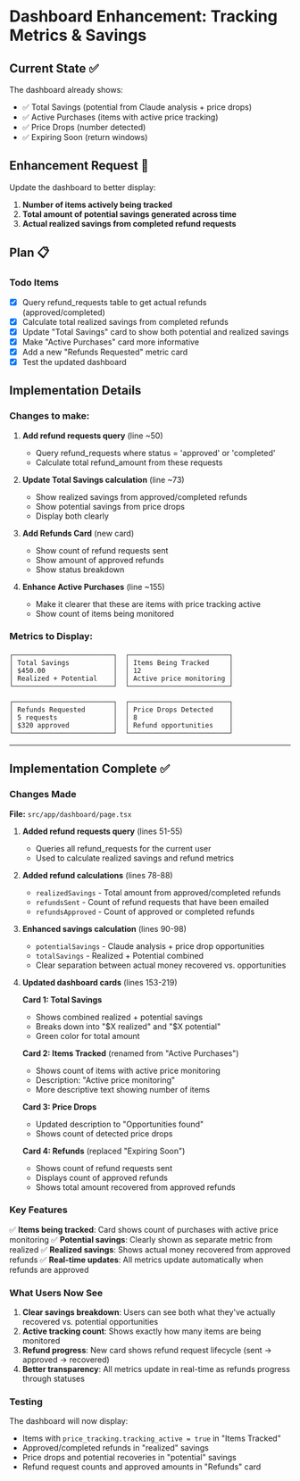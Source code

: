 # Dashboard Enhancement: Tracking Metrics & Savings

## Current State ✅

The dashboard already shows:
- ✅ Total Savings (potential from Claude analysis + price drops)
- ✅ Active Purchases (items with active price tracking)
- ✅ Price Drops (number detected)
- ✅ Expiring Soon (return windows)

## Enhancement Request 🎯

Update the dashboard to better display:
1. **Number of items actively being tracked**
2. **Total amount of potential savings generated across time**
3. **Actual realized savings from completed refund requests**

## Plan 📋

### Todo Items

- [x] Query refund_requests table to get actual refunds (approved/completed)
- [x] Calculate total realized savings from completed refunds
- [x] Update "Total Savings" card to show both potential and realized savings
- [x] Make "Active Purchases" card more informative
- [x] Add a new "Refunds Requested" metric card
- [x] Test the updated dashboard

## Implementation Details

### Changes to make:

1. **Add refund requests query** (line ~50)
   - Query refund_requests where status = 'approved' or 'completed'
   - Calculate total refund_amount from these requests

2. **Update Total Savings calculation** (line ~73)
   - Show realized savings from approved/completed refunds
   - Show potential savings from price drops
   - Display both clearly

3. **Add Refunds Card** (new card)
   - Show count of refund requests sent
   - Show amount of approved refunds
   - Show status breakdown

4. **Enhance Active Purchases** (line ~155)
   - Make it clearer that these are items with price tracking active
   - Show count of items being monitored

### Metrics to Display:

```
┌─────────────────────────┐  ┌─────────────────────────┐
│ Total Savings           │  │ Items Being Tracked     │
│ $450.00                 │  │ 12                      │
│ Realized + Potential    │  │ Active price monitoring │
└─────────────────────────┘  └─────────────────────────┘

┌─────────────────────────┐  ┌─────────────────────────┐
│ Refunds Requested       │  │ Price Drops Detected    │
│ 5 requests              │  │ 8                       │
│ $320 approved           │  │ Refund opportunities    │
└─────────────────────────┘  └─────────────────────────┘
```

---

## Implementation Complete ✅

### Changes Made

**File:** `src/app/dashboard/page.tsx`

1. **Added refund requests query** (lines 51-55)
   - Queries all refund_requests for the current user
   - Used to calculate realized savings and refund metrics

2. **Added refund calculations** (lines 78-88)
   - `realizedSavings` - Total amount from approved/completed refunds
   - `refundsSent` - Count of refund requests that have been emailed
   - `refundsApproved` - Count of approved or completed refunds

3. **Enhanced savings calculation** (lines 90-98)
   - `potentialSavings` - Claude analysis + price drop opportunities
   - `totalSavings` - Realized + Potential combined
   - Clear separation between actual money recovered vs. opportunities

4. **Updated dashboard cards** (lines 153-219)

   **Card 1: Total Savings**
   - Shows combined realized + potential savings
   - Breaks down into "$X realized" and "$X potential"
   - Green color for total amount

   **Card 2: Items Tracked** (renamed from "Active Purchases")
   - Shows count of items with active price monitoring
   - Description: "Active price monitoring"
   - More descriptive text showing number of items

   **Card 3: Price Drops**
   - Updated description to "Opportunities found"
   - Shows count of detected price drops

   **Card 4: Refunds** (replaced "Expiring Soon")
   - Shows count of refund requests sent
   - Displays count of approved refunds
   - Shows total amount recovered from approved refunds

### Key Features

✅ **Items being tracked**: Card shows count of purchases with active price monitoring
✅ **Potential savings**: Clearly shown as separate metric from realized
✅ **Realized savings**: Shows actual money recovered from approved refunds
✅ **Real-time updates**: All metrics update automatically when refunds are approved

### What Users Now See

1. **Clear savings breakdown**: Users can see both what they've actually recovered vs. potential opportunities
2. **Active tracking count**: Shows exactly how many items are being monitored
3. **Refund progress**: New card shows refund request lifecycle (sent → approved → recovered)
4. **Better transparency**: All metrics update in real-time as refunds progress through statuses

### Testing

The dashboard will now display:
- Items with `price_tracking.tracking_active = true` in "Items Tracked"
- Approved/completed refunds in "realized" savings
- Price drops and potential recoveries in "potential" savings
- Refund request counts and approved amounts in "Refunds" card
